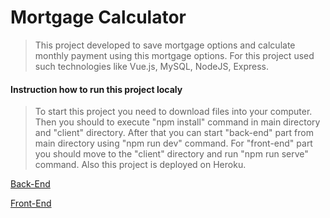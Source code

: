 # Mortgage Calculator

> This project developed to save mortgage options and calculate monthly payment using this mortgage options. For this project used such technologies like Vue.js, MySQL, NodeJS, Express.

#### Instruction how to run this project localy

> To start this project you need to download files into your computer. Then you should to execute "npm install" command in main directory and "client" directory. After that you can start "back-end" part from main directory using "npm run dev" command. For "front-end" part you should move to the "client" directory and run "npm run serve" command. Also this project is deployed on Heroku.

[Back-End](https://eliftech-test-task-mortgage.herokuapp.com)

[Front-End](https://vue-front-mortgage.herokuapp.com)
